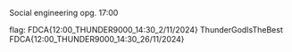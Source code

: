 Social engineering opg.
17:00

flag:
FDCA{12:00_THUNDER9000_14:30_2/11/2024}
ThunderGodIsTheBest
FDCA{12:00_THUNDER9000_14:30_26/11/2024}